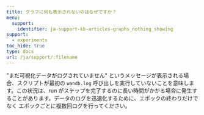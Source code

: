 ```yaml
---
title: グラフに何も表示されないのはなぜですか？
menu:
  support:
    identifier: ja-support-kb-articles-graphs_nothing_showing
support:
  - experiments
toc_hide: true
type: docs
url: /ja/support/:filename
---
```

"まだ可視化データがログされていません" というメッセージが表示される場合、スクリプトが最初の `wandb.log` 呼び出しを実行していないことを意味します。この状況は、run がステップを完了するのに長い時間がかかる場合に発生することがあります。データのログを迅速化するために、エポックの終わりだけでなく エポックごとに複数回ログを行ってください。